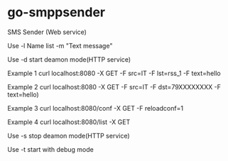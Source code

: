 # go-smppsender
SMS Sender (Web service)

Use -l Name list -m "Text message"

Use -d start deamon mode(HTTP service)

Example 1 curl localhost:8080 -X GET -F src=IT -F lst=rss_1 -F text=hello 

Example 2 curl localhost:8080 -X GET -F src=IT -F dst=79XXXXXXXX -F text=hello)

Example 3 curl localhost:8080/conf -X GET -F reloadconf=1

Example 4 curl localhost:8080/list -X GET

Use -s stop deamon mode(HTTP service)

Use -t start with debug mode
